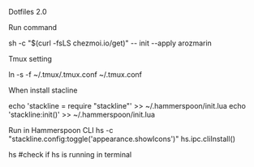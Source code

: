 Dotfiles 2.0

Run command

sh -c "$(curl -fsLS chezmoi.io/get)" -- init --apply arozmarin


Tmux setting

ln -s -f ~/.tmux/.tmux.conf ~/.tmux.conf

When install stacline


echo 'stackline = require "stackline"' >> ~/.hammerspoon/init.lua
echo 'stackline:init()' >> ~/.hammerspoon/init.lua

Run in Hammerspoon CLI
hs -c "stackline.config:toggle('appearance.showIcons')"
hs.ipc.cliInstall()

hs  #check if hs is running in terminal


